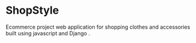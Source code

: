 # ShopStyle
Ecommerce project web application  for shopping clothes and accessories  built using javascript and Django  .
